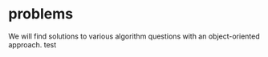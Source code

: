 # problems
We will find solutions to various algorithm questions with an object-oriented approach.
test